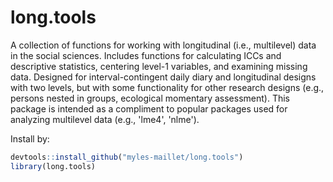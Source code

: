# long.tools
A collection of functions for working with longitudinal (i.e., multilevel) data in the social sciences. Includes functions for calculating ICCs and descriptive statistics, centering level-1 variables, and examining missing data. Designed for interval-contingent daily diary and longitudinal designs with two levels, but with some functionality for other research designs (e.g., persons nested in groups, ecological momentary assessment). This package is intended as a compliment to popular packages used for analyzing multilevel data (e.g., 'lme4', 'nlme').

Install by:
```R
devtools::install_github("myles-maillet/long.tools")
library(long.tools)
```
